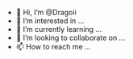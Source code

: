 - 👋 Hi, I’m @Dragoii
- 👀 I’m interested in ...
- 🌱 I’m currently learning ...
- 💞️ I’m looking to collaborate on ...
- 📫 How to reach me ...

<!---
Dragoii/Dragoii is a ✨ special ✨ repository because its `README.md` (this file) appears on your GitHub profile.
You can click the Preview link to take a look at your changes.
--->
